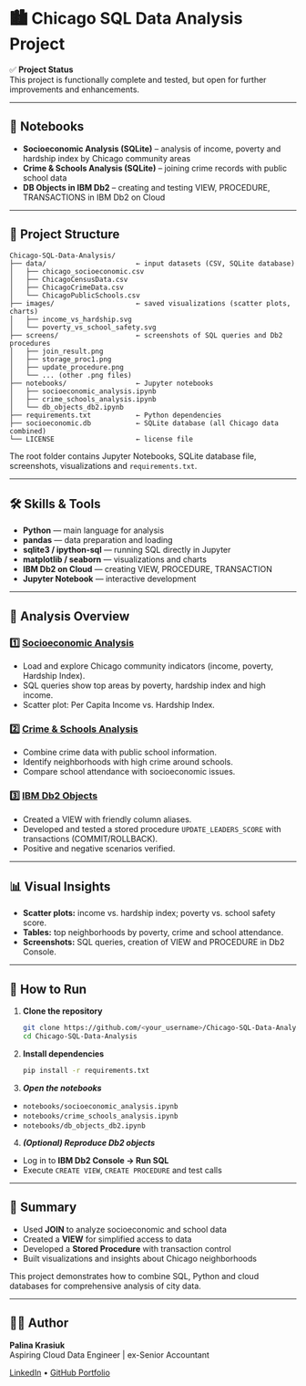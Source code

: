 # 🏙️ Chicago SQL Data Analysis Project

✅ **Project Status**  
This project is functionally complete and tested, but open for further improvements and enhancements.

---

## 📓 Notebooks
- **Socioeconomic Analysis (SQLite)** – analysis of income, poverty and hardship index by Chicago community areas  
- **Crime & Schools Analysis (SQLite)** – joining crime records with public school data  
- **DB Objects in IBM Db2** – creating and testing VIEW, PROCEDURE, TRANSACTIONS in IBM Db2 on Cloud  

---

## 📂 Project Structure
```
Chicago-SQL-Data-Analysis/
├── data/                      ← input datasets (CSV, SQLite database)
│   ├── chicago_socioeconomic.csv
│   ├── ChicagoCensusData.csv
│   ├── ChicagoCrimeData.csv
│   └── ChicagoPublicSchools.csv
├── images/                    ← saved visualizations (scatter plots, charts)
│   ├── income_vs_hardship.svg
│   └── poverty_vs_school_safety.svg
├── screens/                   ← screenshots of SQL queries and Db2 procedures
│   ├── join_result.png
│   ├── storage_proc1.png
│   ├── update_procedure.png
│   └── ... (other .png files)
├── notebooks/                 ← Jupyter notebooks 
│   ├── socioeconomic_analysis.ipynb
│   ├── crime_schools_analysis.ipynb
│   └── db_objects_db2.ipynb
├── requirements.txt           ← Python dependencies
├── socioeconomic.db           ← SQLite database (all Chicago data combined)
└── LICENSE                    ← license file

```

The root folder contains Jupyter Notebooks, SQLite database file, screenshots, visualizations and `requirements.txt`.

---

## 🛠️ Skills & Tools

- **Python** — main language for analysis  
- **pandas** — data preparation and loading  
- **sqlite3 / ipython-sql** — running SQL directly in Jupyter  
- **matplotlib / seaborn** — visualizations and charts  
- **IBM Db2 on Cloud** — creating VIEW, PROCEDURE, TRANSACTION  
- **Jupyter Notebook** — interactive development  

---

## 🔎 Analysis Overview

### 1️⃣ [Socioeconomic Analysis](notebooks/socioeconomic_analysis.ipynb)
- Load and explore Chicago community indicators (income, poverty, Hardship Index).
- SQL queries show top areas by poverty, hardship index and high income.
- Scatter plot: Per Capita Income vs. Hardship Index.

### 2️⃣ [Crime & Schools Analysis](notebooks/crime_schools_analysis.ipynb)
- Combine crime data with public school information.
- Identify neighborhoods with high crime around schools.
- Compare school attendance with socioeconomic issues.

### 3️⃣ [IBM Db2 Objects](notebooks/db_objects_db2.ipynb)
- Created a VIEW with friendly column aliases.
- Developed and tested a stored procedure `UPDATE_LEADERS_SCORE` with transactions (COMMIT/ROLLBACK).
- Positive and negative scenarios verified.

---

## 📊 Visual Insights
- **Scatter plots:** income vs. hardship index; poverty vs. school safety score.
- **Tables:** top neighborhoods by poverty, crime and school attendance.
- **Screenshots:** SQL queries, creation of VIEW and PROCEDURE in Db2 Console.

---

## 🚀 How to Run

1. **Clone the repository**
   ```bash
   git clone https://github.com/<your_username>/Chicago-SQL-Data-Analysis.git
   cd Chicago-SQL-Data-Analysis
   ```
   
2. **Install dependencies**
   ```bash
   pip install -r requirements.txt
   ```

3. ***Open the notebooks***

- `notebooks/socioeconomic_analysis.ipynb`
- `notebooks/crime_schools_analysis.ipynb`
- `notebooks/db_objects_db2.ipynb`

4. ***(Optional) Reproduce Db2 objects***
- Log in to **IBM Db2 Console → Run SQL**  
- Execute `CREATE VIEW`, `CREATE PROCEDURE` and test calls  

---

## 📝 Summary
- Used **JOIN** to analyze socioeconomic and school data  
- Created a **VIEW** for simplified access to data  
- Developed a **Stored Procedure** with transaction control  
- Built visualizations and insights about Chicago neighborhoods  

This project demonstrates how to combine SQL, Python and cloud databases for comprehensive analysis of city data.

---

## 👩‍💻 Author
**Palina Krasiuk**  
Aspiring Cloud Data Engineer | ex-Senior Accountant  

[LinkedIn](https://www.linkedin.com/in/palina-krasiuk-954403472/) • [GitHub Portfolio](https://github.com/CloudDataPalina)



